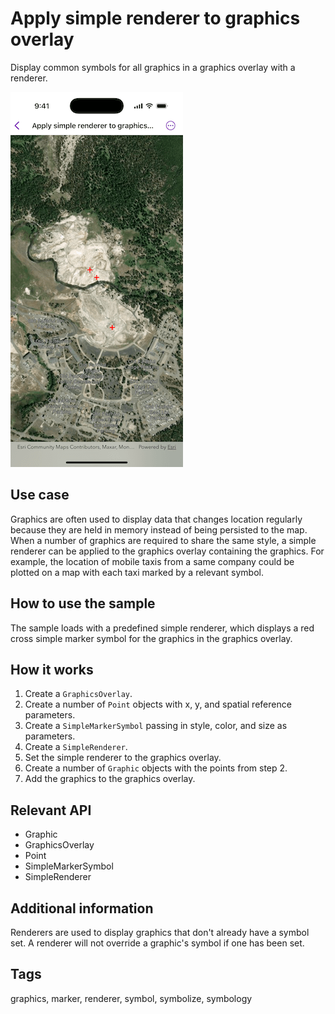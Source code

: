 # Apply simple renderer to graphics overlay

Display common symbols for all graphics in a graphics overlay with a renderer.

![Image of Apply simple renderer to graphics overlay sample](apply-simple-renderer-to-graphics-overlay.png)

## Use case

Graphics are often used to display data that changes location regularly because they are held in memory instead of being persisted to the map. When a number of graphics are required to share the same style, a simple renderer can be applied to the graphics overlay containing the graphics. For example, the location of mobile taxis from a same company could be plotted on a map with each taxi marked by a relevant symbol.

## How to use the sample

The sample loads with a predefined simple renderer, which displays a red cross simple marker symbol for the graphics in the graphics overlay.

## How it works

1.  Create a `GraphicsOverlay`.
2.  Create a number of `Point` objects with x, y, and spatial reference parameters.
3.  Create a `SimpleMarkerSymbol` passing in style, color, and size as parameters.
4.  Create a `SimpleRenderer`.
5.  Set the simple renderer to the graphics overlay.
6.  Create a number of `Graphic` objects with the points from step 2.
7.  Add the graphics to the graphics overlay.

## Relevant API

*   Graphic
*   GraphicsOverlay
*   Point
*   SimpleMarkerSymbol
*   SimpleRenderer

## Additional information

Renderers are used to display graphics that don't already have a symbol set. A renderer will not override a graphic's symbol if one has been set.

## Tags

graphics, marker, renderer, symbol, symbolize, symbology
